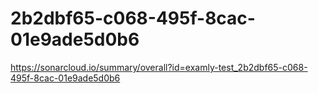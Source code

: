 # 2b2dbf65-c068-495f-8cac-01e9ade5d0b6
https://sonarcloud.io/summary/overall?id=examly-test_2b2dbf65-c068-495f-8cac-01e9ade5d0b6
